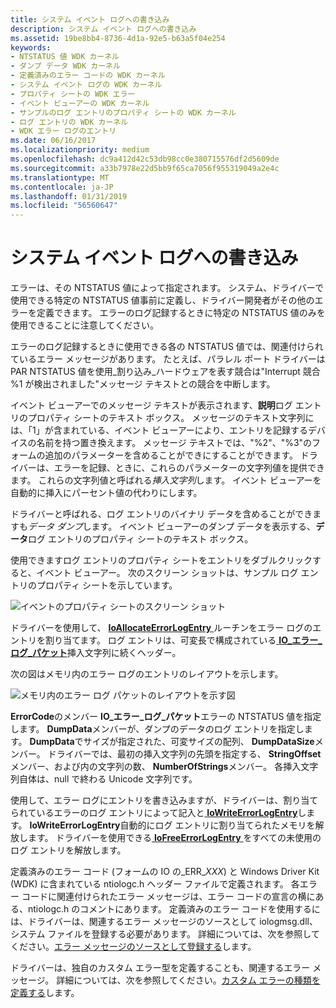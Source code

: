 ```yaml
---
title: システム イベント ログへの書き込み
description: システム イベント ログへの書き込み
ms.assetid: 19be8bb4-8736-4d1a-92e5-b63a5f04e254
keywords:
- NTSTATUS 値 WDK カーネル
- ダンプ データ WDK カーネル
- 定義済みのエラー コードの WDK カーネル
- システム イベント ログの WDK カーネル
- プロパティ シートの WDK エラー
- イベント ビューアーの WDK カーネル
- サンプルのログ エントリのプロパティ シートの WDK カーネル
- ログ エントリの WDK カーネル
- WDK エラー ログのエントリ
ms.date: 06/16/2017
ms.localizationpriority: medium
ms.openlocfilehash: dc9a412d42c53db98cc0e380715576df2d5609de
ms.sourcegitcommit: a33b7978e22d5bb9f65ca7056f955319049a2e4c
ms.translationtype: MT
ms.contentlocale: ja-JP
ms.lasthandoff: 01/31/2019
ms.locfileid: "56560647"
---
```

# <a name="writing-to-the-system-event-log"></a>システム イベント ログへの書き込み





エラーは、その NTSTATUS 値によって指定されます。 システム、ドライバーで使用できる特定の NTSTATUS 値事前に定義し、ドライバー開発者がその他のエラーを定義できます。 エラーのログ記録するときに特定の NTSTATUS 値のみを使用できることに注意してください。

エラーのログ記録するときに使用できる各の NTSTATUS 値では、関連付けられているエラー メッセージがあります。 たとえば、パラレル ポート ドライバーは PAR NTSTATUS 値を使用\_割り込み\_ハードウェアを表す競合は"Interrupt 競合 %1 が検出されました"メッセージ テキストとの競合を中断します。

イベント ビューアーでのメッセージ テキストが表示されます、**説明**ログ エントリのプロパティ シートのテキスト ボックス。 メッセージのテキスト文字列には、「1」が含まれている、イベント ビューアーにより、エントリを記録するデバイスの名前を持つ置き換えます。 メッセージ テキストでは、"%2"、"%3"のフォームの追加のパラメーターを含めることができにすることができます。 ドライバーは、エラーを記録、ときに、これらのパラメーターの文字列値を提供できます。 これらの文字列値と呼ばれる*挿入文字列*します。 イベント ビューアーを自動的に挿入にパーセント値の代わりにします。

ドライバーと呼ばれる、ログ エントリのバイナリ データを含めることができますも*データ ダンプ*します。 イベント ビューアーのダンプ データを表示する、**データ**ログ エントリのプロパティ シートのテキスト ボックス。

使用できますログ エントリのプロパティ シートをエントリをダブルクリックすると、イベント ビューアー。 次のスクリーン ショットは、サンプル ログ エントリのプロパティ シートを示しています。

![イベントのプロパティ シートのスクリーン ショット](images/event-properties.png)

ドライバーを使用して、 [ **IoAllocateErrorLogEntry** ](https://msdn.microsoft.com/library/windows/hardware/ff548245)ルーチンをエラー ログのエントリを割り当てます。 ログ エントリは、可変長で構成されている[ **IO\_エラー\_ログ\_パケット**](https://msdn.microsoft.com/library/windows/hardware/ff550571)挿入文字列に続くヘッダー。

次の図はメモリ内のエラー ログのエントリのレイアウトを示します。

![メモリ内のエラー ログ パケットのレイアウトを示す図 ](images/errorlogentry.png)

**ErrorCode**のメンバー **IO\_エラー\_ログ\_パケット**エラーの NTSTATUS 値を指定します。 **DumpData**メンバーが、ダンプのデータのログ エントリを指定します。 **DumpData**でサイズが指定された、可変サイズの配列、 **DumpDataSize**メンバー。 ドライバーでは、最初の挿入文字列の先頭を指定する、 **StringOffset**メンバー、および内の文字列の数、 **NumberOfStrings**メンバー。 各挿入文字列自体は、null で終わる Unicode 文字列です。

使用して、エラー ログにエントリを書き込みますが、ドライバーは、割り当てられているエラーのログ エントリによって記入と[ **IoWriteErrorLogEntry**](https://msdn.microsoft.com/library/windows/hardware/ff550527)します。 **IoWriteErrorLogEntry**自動的にログ エントリに割り当てられたメモリを解放します。 ドライバーを使用できる[ **IoFreeErrorLogEntry** ](https://msdn.microsoft.com/library/windows/hardware/ff549107)をすべての未使用のログ エントリを解放します。

定義済みのエラー コード (フォームの IO の\_ERR\_*XXX*) と Windows Driver Kit (WDK) に含まれている ntiologc.h ヘッダー ファイルで定義されます。 各エラー コードに関連付けられたエラー メッセージは、エラー コードの宣言の横にある、ntiologc.h のコメントにあります。 定義済みのエラー コードを使用するには、ドライバーは、関連するエラー メッセージのソースとして iologmsg.dll、システム ファイルを登録する必要があります。 詳細については、次を参照してください。[エラー メッセージのソースとして登録する](registering-as-a-source-of-error-messages.md)します。

ドライバーは、独自のカスタム エラー型を定義することも、関連するエラー メッセージ。 詳細については、次を参照してください。[カスタム エラーの種類を定義する](defining-custom-error-types.md)します。

 

 




